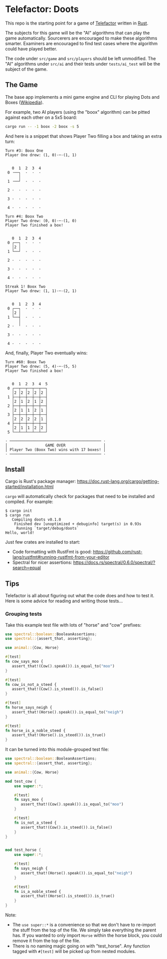 # Telefactor: Doots

This repo is the starting point for a game of [Telefactor](https://github.com/telefactor/telefactor) written in [Rust](https://doc.rust-lang.org/book/).

The subjects for this game will be the "AI" algorithms that can play the game automatically. Sourcerers are encouraged to make these algorithms smarter. Examiners are encouraged to find test cases where the algorithm could have played better.

The code under `src/game` and `src/players` should be left unmodified. The "AI" algorithms under `src/ai` and their tests under `tests/ai_test` will be the subject of the game.

## The Game

The base app implements a mini game engine and CLI for playing Dots and Boxes ([Wikipedia](https://en.wikipedia.org/wiki/Dots_and_boxes)).

For example, two AI players (using the "boox" algorithm) can be pitted against each other on a 5x5 board:

```sh
cargo run -- -1 boox -2 boox -s 5
```

And here is a snippet that shows Player Two filling a box and taking an extra turn:

```
Turn #3: Boox One
Player One drew: (1, 0)·─·(1, 1)


   0  1  2  3  4
 0 ╶──┐  ·  ·  ·
      │
 1 ╶──┘  ·  ·  ·

 2 ·  ·  ·  ·  ·

 3 ·  ·  ·  ·  ·

 4 ·  ·  ·  ·  ·

Turn #4: Boox Two
Player Two drew: (0, 0)·─·(1, 0)
Player Two finished a box!


   0  1  2  3  4
 0 ┌──┐  ·  ·  ·
   │2 │
 1 └──┘  ·  ·  ·

 2 ·  ·  ·  ·  ·

 3 ·  ·  ·  ·  ·

 4 ·  ·  ·  ·  ·

Streak 1! Boox Two
Player Two drew: (1, 1)·─·(2, 1)


   0  1  2  3  4
 0 ┌──┐  ·  ·  ·
   │2 │
 1 └──┤  ·  ·  ·
      │
 2 ·  ╵  ·  ·  ·

 3 ·  ·  ·  ·  ·

 4 ·  ·  ·  ·  ·

```

And, finally, Player Two eventually wins:

```
Turn #60: Boox Two
Player Two drew: (5, 4)·─·(5, 5)
Player Two finished a box!


   0  1  2  3  4  5
 0 ┌──┬──┬──┬──┬──┐
   │2 │2 │2 │2 │2 │
 1 ├──┼──┼──┼──┼──┤
   │2 │1 │2 │1 │2 │
 2 ├──┼──┼──┼──┼──┤
   │2 │1 │1 │2 │1 │
 3 ├──┼──┼──┼──┼──┤
   │2 │2 │2 │2 │1 │
 4 ├──┼──┼──┼──┼──┤
   │2 │1 │1 │2 │2 │
 5 └──┴──┴──┴──┴──┘

· ───────────────────────────────────────── ·
│                 GAME OVER                 │
│ Player Two (Boox Two) wins with 17 boxes! │
· ───────────────────────────────────────── ·
```

## Install
Cargo is Rust's package manager:
https://doc.rust-lang.org/cargo/getting-started/installation.html

`cargo` will automatically check for packages that need to be installed and compiled. For example:

```
$ cargo init
$ cargo run
   Compiling doots v0.1.0
    Finished dev [unoptimized + debuginfo] target(s) in 0.93s
     Running `target/debug/doots`
Hello, world!
```

Just few crates are installed to start:
- Code formatting with RustFmt is good: https://github.com/rust-lang/rustfmt#running-rustfmt-from-your-editor
- Spectral for nicer assertions: https://docs.rs/spectral/0.6.0/spectral/?search=equal

## Tips

Telefactor is all about figuring out what the code does and how to test it. Here is some advice for reading and writing those tests...

### Grouping tests

Take this example test file with lots of "horse" and "cow" prefixes:

```rust
use spectral::boolean::BooleanAssertions;
use spectral::{assert_that, asserting};

use animal::{Cow, Horse}

#[test]
fn cow_says_moo {
   assert_that!(Cow().speak()).is_equal_to("moo")
}

#[test]
fn cow_is_not_a_steed {
   assert_that!(Cow().is_steed()).is_false()
}

#[test]
fn horse_says_neigh {
   assert_that!(Horse().speak()).is_equal_to("neigh")
}

#[test]
fn horse_is_a_noble_steed {
   assert_that!(Horse().is_steed()).is_true()
}

```

It can be turned into this module-grouped test file:

```rust
use spectral::boolean::BooleanAssertions;
use spectral::{assert_that, asserting};

use animal::{Cow, Horse}

mod test_cow {
    use super::*;

	#[test]
	fn says_moo {
	   assert_that!(Cow().speak()).is_equal_to("moo")
	}

	#[test]
	fn is_not_a_steed {
	   assert_that!(Cow().is_steed()).is_false()
	}
}


mod test_horse {
    use super::*;

	#[test]
	fn says_neigh {
	   assert_that!(Horse().speak()).is_equal_to("neigh")
	}

	#[test]
	fn is_a_noble_steed {
	   assert_that!(Horse().is_steed()).is_true()
	}
}
```

Note:
 - The `use super::*` is a convenience so that we don't have to re-import the
   stuff from the top of the file. We simply take everything the parent has.
   If you wanted to only import `Horse` within the horse block, you could
   remove it from the top of the file.
 - There is no naming magic going on with "test_horse". Any function tagged
   with `#[test]` will be picked up from nested modules.